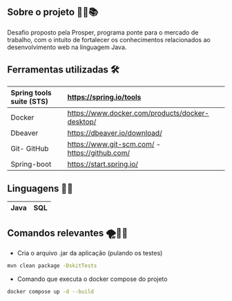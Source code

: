 ## Sobre o projeto 🐱‍💻📚

Desafio proposto pela Prosper, programa ponte para o mercado de trabalho, com o intuito de fortalecer os conhecimentos 
relacionados ao desenvolvimento web na linguagem Java.

## Ferramentas utilizadas 🛠️

| Spring tools suite (STS) |  https://spring.io/tools                          |
| :----------------------  | :---                                              |
| Docker                   | https://www.docker.com/products/docker-desktop/   |
| Dbeaver                  | https://dbeaver.io/download/                      |
| Git- GitHub              | https://www.git-scm.com/ - https://github.com/    |
| Spring-boot              | https://start.spring.io/                          |

## Linguagens 🐱‍💻

| Java  | SQL  |
 --- | :---:


## Comandos relevantes 🌪️✍🏻

- Cria o arquivo .jar da aplicação (pulando os testes)
 
```bash
mvn clean package -DskitTests
```

- Comando que executa o docker compose do projeto

```bash
docker compose up -d --build
```
